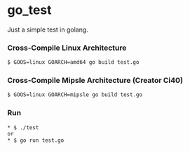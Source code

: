 # go_test
Just a simple test in golang.

### Cross-Compile Linux Architecture
```bash
$ GOOS=linux GOARCH=amd64 go build test.go
```
### Cross-Compile Mipsle Architecture (Creator Ci40)
```bash
$ GOOS=linux GOARCH=mipsle go build test.go
```
### Run
```bash
* $ ./test
or
* $ go run test.go
```